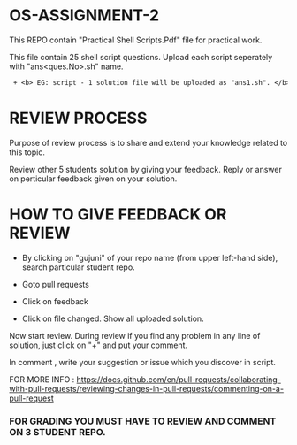 # OS-ASSIGNMENT-2

This REPO contain "Practical Shell Scripts.Pdf" file for practical work.

This file contain 25 shell script questions. Upload each script seperately with "ans<ques.No>.sh" name.

```diff 
 + <b> EG: script - 1 solution file will be uploaded as "ans1.sh". </b>
```

# REVIEW PROCESS

Purpose of review process is to share and extend your knowledge related to this topic.

Review other 5 students solution by giving your feedback. Reply or answer on perticular feedback given on your solution.


# HOW TO GIVE FEEDBACK OR REVIEW

* By clicking on "gujuni" of your repo name (from upper left-hand side), search particular student repo.

* Goto pull requests

* Click on feedback

* Click on file changed. Show all uploaded solution.

Now start review. During review if you find any problem in any line of solution, just click on "+" and put your comment.

In comment , write your suggestion or issue which you discover in script.

 
 FOR MORE INFO : https://docs.github.com/en/pull-requests/collaborating-with-pull-requests/reviewing-changes-in-pull-requests/commenting-on-a-pull-request
 
 
 ### FOR GRADING YOU MUST HAVE TO REVIEW AND COMMENT ON 3 STUDENT REPO.
